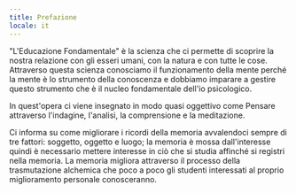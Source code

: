 ```yaml
---
title: Prefazione
locale: it
---
```


"L'Educazione Fondamentale" è la scienza che ci permette di scoprire la nostra relazione con gli esseri umani, con la natura e con tutte le cose. Attraverso questa scienza conosciamo il funzionamento della mente perché la mente è lo strumento della conoscenza e dobbiamo imparare a gestire questo strumento che è il nucleo fondamentale dell'io psicologico.

In quest'opera ci viene insegnato in modo quasi oggettivo come Pensare attraverso l'indagine, l'analisi, la comprensione e la meditazione.

Ci informa su come migliorare i ricordi della memoria avvalendoci sempre di tre fattori: soggetto, oggetto e luogo; la memoria è mossa dall'interesse quindi è necessario mettere interesse in ciò che si studia affinché si registri nella memoria. La memoria migliora attraverso il processo della trasmutazione alchemica che poco a poco gli studenti interessati al proprio miglioramento personale conosceranno.

